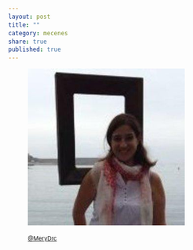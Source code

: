 ```yaml
---
layout: post
title: ""
category: mecenes
share: true
published: true
---
```


<figure class="text-center">
	<img src="/public/img/maria-jesus-dorca-mecenes-artinpocket-regular.jpg" alt="Maria Jesús Dorca - mecenes d'artipocket/regular" title="Maria Jesús Dorca - mecenes d'artipocket/regular">
	<figcaption>
		<p><small><i class="fa fa-twitter"></i> <a href="https://twitter.com/MeryDrc" title="Maria Jesús Dorca (MeryDrc) a Twitter">@MeryDrc</a></small></p>
	</figcaption>
</figure>